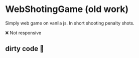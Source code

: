 # WebShotingGame (old work)

Simply web game on vanila js.
In short shooting penalty shots.

❌ Not responsive

## dirty code 💩
